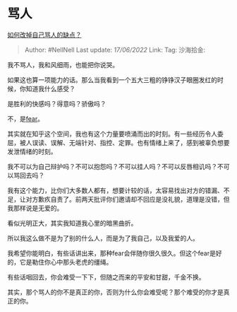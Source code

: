 # 骂人
[如何改掉自己骂人的缺点？](https://www.zhihu.com/question/537260097/answer/2528952749)

> Author: #NellNell
> Last update: *17/06/2022*
> Link:
> Tag:
> 沙海拾金:

我不骂人，我和风细雨，也能把你说哭。

如果这也算一项能力的话。那么当我看到一个五大三粗的铮铮汉子眼圈发红的时候，你知道我什么感受？

是胜利的快感吗？得意吗？骄傲吗？

不，是[fear](https://www.zhihu.com/search?q=fear&search_source=Entity&hybrid_search_source=Entity&hybrid_search_extra=%7B%22sourceType%22%3A%22answer%22%2C%22sourceId%22%3A2528952749%7D)。

其实就在知乎这个空间，我也有这个力量要喷涌而出的时刻。有一些经历令人委屈，被人误读、误解、无端针对、指控、定罪。也有情绪上来了，感到被辜负想要发泄情绪的时刻。

我不可以为自己辩护吗？不可以抱怨吗？不可以挂人吗？不可以反唇相讥吗？不可以骂回去吗？

我有这个能力，比你们大多数人都有，想要计较的话，太容易找出对方的错漏、不足，让对方歉疚自责了。前两天批评你们邀请却不回应是没礼貌，道理是没错，但我那样说是无爱的。

看似光明正大，其实我知道我心里的暗黑曲折。

所以我这么做不是为了别的什么人，而是为了我自己，以及我爱的人。

我希望你能明白，有些话讲出来，那种fear会伴随你很久很久。但这个fear是好的，它是勒住你心中那头老虎的缰绳。

有些话咽回去，你会难受一下下，但随之而来的平安和甘甜，千金不换。

其实，那个骂人的你不是真正的你，否则为什么你会难受呢？那个难受的你才是真正的你。
